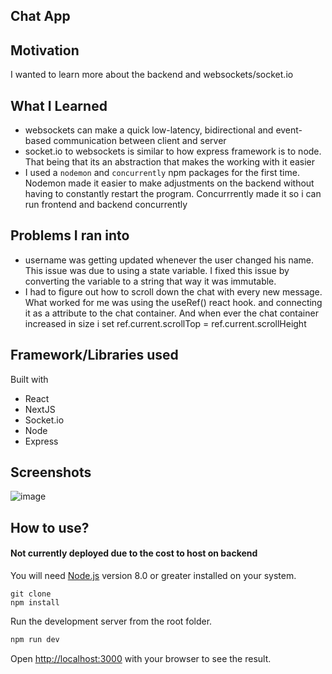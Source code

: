 ## Chat App

## Motivation 
I wanted to learn more about the backend and websockets/socket.io 

## What I Learned
- websockets  can make a quick low-latency, bidirectional and event-based communication between client and server
- socket.io to websockets is similar to how express framework is to node. That being that its an abstraction that makes the working with it easier
- I used a `nodemon` and `concurrently` npm packages for the first time. Nodemon made it easier to make adjustments on the backend without having to constantly restart the program. Concurrrently made it so i can run frontend and backend concurrently


## Problems I ran into
- username was getting updated whenever the user changed his name. This issue was due to using a state variable. I fixed this issue by converting the variable to a string that way it was immutable.
- I had to figure out how to scroll down the chat with every new message. What worked for me was using the useRef() react hook. and connecting it as a attribute to the chat container. And when ever the chat container increased in size i set ref.current.scrollTop = ref.current.scrollHeight

## Framework/Libraries used
 Built with 
 - React 
 - NextJS 
 - Socket.io
 - Node
 - Express
 
## Screenshots
![image](https://user-images.githubusercontent.com/23703863/220799677-71b06587-d63c-4047-9c60-03be11608427.png)


## How to use?

#### Not currently deployed due to the cost to host on backend


You will need [Node.js](https://nodejs.org) version 8.0 or greater installed on your system.
```
git clone
npm install
```
Run the development server from the root folder.
```bash
npm run dev

```
Open [http://localhost:3000](http://localhost:3000) with your browser to see the result.
